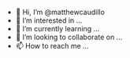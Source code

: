 - 👋 Hi, I’m @matthewcaudillo
- 👀 I’m interested in ...
- 🌱 I’m currently learning ...
- 💞️ I’m looking to collaborate on ...
- 📫 How to reach me ...

<!---
matthewcaudillo/matthewcaudillo is a ✨ special ✨ repository because its `README.md` (this file) appears on your GitHub profile.
You can click the Preview link to take a look at your changes.
--->
